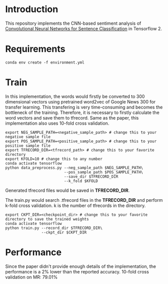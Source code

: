 # Introduction
This repository implements the CNN-based sentiment analysis of [Convolutional Neural Networks for Sentence Classification](https://arxiv.org/abs/1408.5882) in Tensorflow 2.

# Requirements
```commandline
conda env create -f environment.yml
```

# Train

In this implementation, the words would firstly be converted to 300 dimensional vectors using pretrained word2vec of Google News 300 for transfer learning.
This transfering is very time-consuming and becomes the bottleneck of the training.
Therefore, it is necessary to firstly calculate the word vectors and save them to tfrecord.
Same as the paper, this implementation also uses 10-fold cross validation.
```commandline
export NEG_SAMPLE_PATH=<negative_sample_path> # change this to your negative sample file
export POS_SAMPLE_PATH=<positive_sample_path> # change this to your positive sample file
export TFRECORD_DIR=<tfrecord_path> # change this to your favorite directory
export KFOLD=10 # change this to any number
conda activate tensorflow
python data_preprocess.py --neg_sample_path $NEG_SAMPLE_PATH\
                          --pos_sample_path $POS_SAMPLE_PATH\
                          --save_dir $TFRECORD_DIR
                          --k_fold $KFOLD
```
Generated tfrecord files would be saved in **TFRECORD_DIR**.

The train.py would search .tfrecord files in the **TFRECORD_DIR** and perform k-fold cross validation.
k is the number of tfrecords in the directory.
```
export CKPT_DIR=<checkpoint_dir> # change this to your favorite directory to save the trained weights
conda activate tensorflow
python train.py --record_dir $TFRECORD_DIR\
                --ckpt_dir $CKPT_DIR
```

# Performance
Since the paper didn't provide enough details of the implementation, the performance is a 2% lower than the reported accuracy.
10-fold cross validation on MR: 79.01%   
